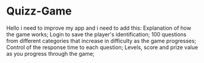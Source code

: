 # Quizz-Game
Hello i need to improve my app and i need to add this: Explanation of how the game works; 
Login to save the player's identification; 
100 questions from different categories that increase in difficulty as the game progresses; 
Control of the response time to each question; 
Levels, score and prize value as you progress through the game;
